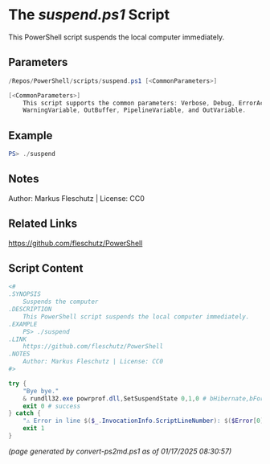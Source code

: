 The *suspend.ps1* Script
===========================

This PowerShell script suspends the local computer immediately.

Parameters
----------
```powershell
/Repos/PowerShell/scripts/suspend.ps1 [<CommonParameters>]

[<CommonParameters>]
    This script supports the common parameters: Verbose, Debug, ErrorAction, ErrorVariable, WarningAction, 
    WarningVariable, OutBuffer, PipelineVariable, and OutVariable.
```

Example
-------
```powershell
PS> ./suspend

```

Notes
-----
Author: Markus Fleschutz | License: CC0

Related Links
-------------
https://github.com/fleschutz/PowerShell

Script Content
--------------
```powershell
<#
.SYNOPSIS
	Suspends the computer
.DESCRIPTION
	This PowerShell script suspends the local computer immediately.
.EXAMPLE
	PS> ./suspend
.LINK
	https://github.com/fleschutz/PowerShell
.NOTES
	Author: Markus Fleschutz | License: CC0
#>

try {
	"Bye bye."
	& rundll32.exe powrprof.dll,SetSuspendState 0,1,0 # bHibernate,bForce,bWakeupEventsDisabled
	exit 0 # success
} catch {
	"⚠️ Error in line $($_.InvocationInfo.ScriptLineNumber): $($Error[0])"
	exit 1
}
```

*(page generated by convert-ps2md.ps1 as of 01/17/2025 08:30:57)*
